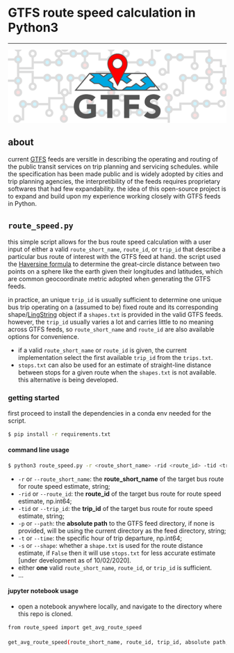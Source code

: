 # GTFS route speed calculation in Python3

---

![image](assets/GTFS_post_title_600x200@2x.png)

## about

current [GTFS](https://gtfs.org/best-practices/#introduction) feeds are versitle in describing the operating and routing of the public transit services on trip planning and servicing schedules. while the specification has been made public and is widely adopted by cities and trip planning agencies, the interpretibility of the feeds requires proprietary softwares that had few expandability. the idea of this open-source project is to expand and build upon my experience working closely with GTFS feeds in Python.

## `route_speed.py`

this simple script allows for the bus route speed calculation with a user input of either a valid `route_short_name`, `route_id`, or `trip_id` that describe a particular bus route of interest with the GTFS feed at hand. the script used the [Haversine formula](https://en.wikipedia.org/wiki/Haversine_formula) to determine the great-circle distance between two points on a sphere like the earth given their longitudes and latitudes, which are common geocoordinate metric adopted when generating the GTFS feeds.

in practice, an unique `trip_id` is usually sufficient to determine one unique bus trip operating on a (assumed to be) fixed route and its corresponding shape/[LingString](https://shapely.readthedocs.io/en/latest/manual.html#linestrings) object if a `shapes.txt` is provided in the valid GTFS feeds. however, the `trip_id` usually varies a lot and carries little to no meaning across GTFS feeds, so `route_short_name` and `route_id` are also available options for convenience.

- if a valid `route_short_name` or `route_id` is given, the current implementation select the first available `trip_id` from the `trips.txt`.
- `stops.txt` can also be used for an estimate of straight-line distance between stops for a given route when the `shapes.txt` is not available. this alternative is being developed.


### getting started

first proceed to install the dependencies in a conda env needed for the script.

```bash
$ pip install -r requirements.txt
```

#### command line usage

```bash
$ python3 route_speed.py -r <route_short_name> -rid <route_id> -tid <trip_id> -t <hour of departure> -p <abs_path_to_gtfs> -s <True/False>
```

- `-r` or `--route_short_name`: the **route_short_name** of the target bus route for route speed estimate, string;
- `-rid` or `--route_id`: the **route_id** of the target bus route for route speed estimate, np.int64;
- `-tid` or `--trip_id`: the **trip_id** of the target bus route for route speed estimate, string;
- `-p` or `--path`: the **absolute path** to the GTFS feed directory, if none is provided, will be using the current directory as the feed directory, string;
- `-t` or `--time`: the specific hour of trip departure, np.int64;
- `-s` or `--shape`: whether a `shape.txt` is used for the route distance estimate, if `False` then it will use `stops.txt` for less accurate estimate [under development as of 10/02/2020].
- either **one** valid `route_short_name`, `route_id`, or `trip_id` is sufficient.
- ...

#### jupyter notebook usage

- open a notebook anywhere locally, and navigate to the directory where this repo is cloned. 

```bash
from route_speed import get_avg_route_speed

get_avg_route_speed(route_short_name, route_id, trip_id, absolute path, hasShape)
```
